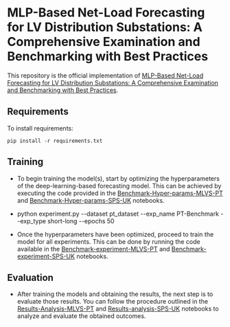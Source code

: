 # MLP-Based Net-Load Forecasting for LV Distribution Substations: A Comprehensive Examination and Benchmarking with Best Practices

This repository is the official implementation of [MLP-Based Net-Load Forecasting for LV Distribution Substations: A Comprehensive Examination and Benchmarking with Best Practices](). 



## Requirements

To install requirements:

```setup
pip install -r requirements.txt
```

## Training
- To begin training the model(s), start by optimizing the hyperparameters of the deep-learning-based forecasting model. This can be achieved by executing the code provided in the [Benchmark-Hyper-params-MLVS-PT](https://github.com/sambaiga/net-load-best-practise/blob/main/notebook/Benchmark-Hyper-params-MLVS-PT.ipynb) and [Benchmark-Hyper-params-SPS-UK](https://github.com/sambaiga/net-load-best-practise/blob/main/notebook/Benchmark-Hyper-params-SPS-UK.ipynb) notebooks.
- python experiment.py --dataset pt_dataset --exp_name PT-Benchmark --exp_type short-long --epochs 50

- Once the hyperparameters have been optimized, proceed to train the model for all experiments. This can be done by running the code available in the [Benchmark-experiment-MLVS-PT](https://github.com/sambaiga/net-load-best-practise/blob/main/notebook/Benchmark-experiment-MLVS-PT.ipynb) and [Benchmark-experiment-SPS-UK](https://github.com/sambaiga/net-load-best-practise/blob/main/notebook/Benchmark-experiment-SPS-UK.ipynb) notebooks.


## Evaluation
- After training the models and obtaining the results, the next step is to evaluate those results. You can follow the procedure outlined in the [Results-Analysis-MLVS-PT](https://github.com/sambaiga/net-load-best-practise/blob/main/notebook/Results-Analysis-MLVS-PT.ipynb) and [Results-analysis-SPS-UK](https://github.com/sambaiga/net-load-best-practise/blob/main/notebook/Results-analysis-SPS-UK.ipynb) notebooks to analyze and evaluate the obtained outcomes.





